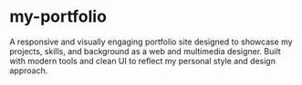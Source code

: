 # my-portfolio
A responsive and visually engaging portfolio site designed to showcase my projects, skills, and background as a web and multimedia designer. Built with modern tools and clean UI to reflect my personal style and design approach.
